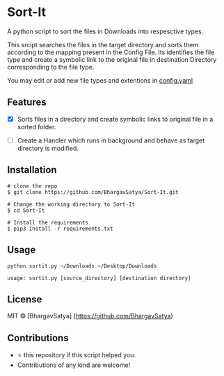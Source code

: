 # Sort-It
A python script to sort the files in Downloads into respesctive types.


This srcipt searches the files in the target directory and sorts them according to the mapping
present in the Config File. Its identifies the file type and create a symbolic link to the original
file in destination Directory corresponding to the file type.

You may edit or add new file types and extentions in [config.yaml](./config.yaml)
## Features
- [x] Sorts files in a directory and create symbolic links to original file in a sorted folder.
- [ ] Create a Handler which runs in background and behave as target directory is modified.


## Installation
```
# clone the repo
$ git clone https://github.com/BhargavSatya/Sort-It.git

# Change the working directory to Sort-It
$ cd Sort-It

# Install the requirements
$ pip3 install -r requirements.txt
```
## Usage

```
python sortit.py ~/Downloads ~/Desktop/Downloads
```

```
usage: sortit.py [source_directory] [destination directory]

```

## License
MIT © [BhargavSatya] (https://github.com/BhargavSatya)

## Contributions
- ⭐️ this repository if this script helped you.
- Contributions of any kind are welcome!
